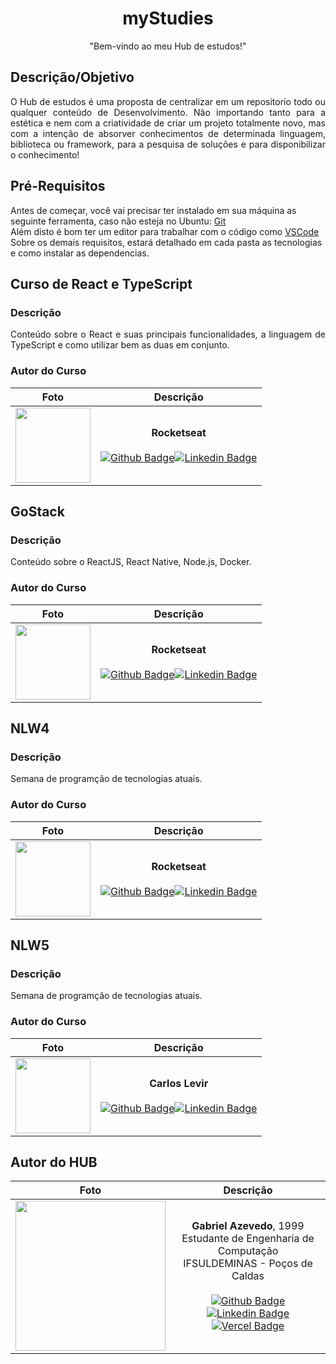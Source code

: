 <h1 align="center">myStudies</h1>
<p align="center">"Bem-vindo ao meu Hub de estudos!"</p>

## Descrição/Objetivo

<p align="justify">O Hub de estudos é uma proposta de centralizar em um repositorio todo ou qualquer conteúdo de Desenvolvimento. Não importando tanto para a estética e nem com a criatividade de criar um projeto totalmente novo, mas com a intenção de absorver conhecimentos de determinada linguagem, biblioteca ou framework, para a pesquisa de soluções e para disponibilizar o conhecimento!</p>

## Pré-Requisitos

Antes de começar, você vai precisar ter instalado em sua máquina as seguinte ferramenta, caso não esteja no Ubuntu:
[Git](https://git-scm.com)</br>
Além disto é bom ter um editor para trabalhar com o código como [VSCode](https://code.visualstudio.com/)</br>
Sobre os demais requisitos, estará detalhado em cada pasta as tecnologias e como instalar as dependencias.

## Curso de React e TypeScript

### Descrição

<p align="justify">Conteúdo sobre o React e suas principais funcionalidades, a linguagem de TypeScript e como utilizar bem as duas em conjunto.</p>

### Autor do Curso

Foto   | Descrição
:---: | :---:
<img src="https://github.com/CarlosLevir.png" width="120" height="120"/>| <strong>Rocketseat</strong></br></br>[![Github Badge](https://img.shields.io/badge/-Github-000?style=flat-square&logo=Github&logoColor=white&link=https://github.com/CarlosLevir)](https://github.com/CarlosLevir)[![Linkedin Badge](https://img.shields.io/badge/-LinkedIn-blue?style=flat-square&logo=Linkedin&logoColor=white&link=https://www.linkedin.com/in/carlos-levir/)](https://www.linkedin.com/in/carlos-levir/)

## GoStack

### Descrição

<p align="justify">Conteúdo sobre o ReactJS, React Native, Node.js, Docker.</p>

### Autor do Curso

Foto   | Descrição
:---: | :---:
<img src="https://github.com/Rocketseat.png" width="120" height="120"/>| <strong>Rocketseat</strong></br></br>[![Github Badge](https://img.shields.io/badge/-Github-000?style=flat-square&logo=Github&logoColor=white&link=https://github.com/Rocketseat)](https://github.com/Rocketseat)[![Linkedin Badge](https://img.shields.io/badge/-LinkedIn-blue?style=flat-square&logo=Linkedin&logoColor=white&link=https://www.linkedin.com/school/rocketseat/?originalSubdomain=br)](https://www.linkedin.com/school/rocketseat/?originalSubdomain=br)

## NLW4

### Descrição

<p align="justify">Semana de programção de tecnologias atuais.</p>

### Autor do Curso

Foto   | Descrição
:---: | :---:
<img src="https://github.com/Rocketseat.png" width="120" height="120"/>| <strong>Rocketseat</strong></br></br>[![Github Badge](https://img.shields.io/badge/-Github-000?style=flat-square&logo=Github&logoColor=white&link=https://github.com/Rocketseat)](https://github.com/Rocketseat)[![Linkedin Badge](https://img.shields.io/badge/-LinkedIn-blue?style=flat-square&logo=Linkedin&logoColor=white&link=https://www.linkedin.com/school/rocketseat/?originalSubdomain=br)](https://www.linkedin.com/school/rocketseat/?originalSubdomain=br)

## NLW5

### Descrição

<p align="justify">Semana de programção de tecnologias atuais.</p>

### Autor do Curso

Foto   | Descrição
:---: | :---:
<img src="https://github.com/Rocketseat.png" width="120" height="120"/>| <strong>Carlos Levir</strong></br></br>[![Github Badge](https://img.shields.io/badge/-Github-000?style=flat-square&logo=Github&logoColor=white&link=https://github.com/Rocketseat)](https://github.com/Rocketseat)[![Linkedin Badge](https://img.shields.io/badge/-LinkedIn-blue?style=flat-square&logo=Linkedin&logoColor=white&link=https://www.linkedin.com/school/rocketseat/?originalSubdomain=br)](https://www.linkedin.com/school/rocketseat/?originalSubdomain=br)

## Autor do HUB

Foto   | Descrição
:---: | :---:
<img src="https://github.com/azevgabriel.png" width="240" height="240"/>| <strong>Gabriel Azevedo</strong>, 1999 </br> Estudante de Engenharia de Computação </br>IFSULDEMINAS - Poços de Caldas</br></br>[![Github Badge](https://img.shields.io/badge/-Github-000?style=flat-square&logo=Github&logoColor=white&link=https://github.com/azevgabriel)](https://github.com/azevgabriel)[![Linkedin Badge](https://img.shields.io/badge/-LinkedIn-blue?style=flat-square&logo=Linkedin&logoColor=white&link=https://www.linkedin.com/in/azevgabriel/)](https://www.linkedin.com/in/azevgabriel/)[![Vercel Badge](https://img.shields.io/badge/-Vercel-blueviolet?style=flat-square&logo=Vercel&link=https://https://vercel.com/azevgabriel/)](https://vercel.com/azevgabriel/)
